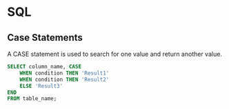 # SQL

## Case Statements

A CASE statement is used to search for one value and return another value.
```sql
SELECT column_name, CASE
    WHEN condition THEN 'Result1'
    WHEN condition THEN 'Result2'
    ELSE 'Result3'
END
FROM table_name;
```
